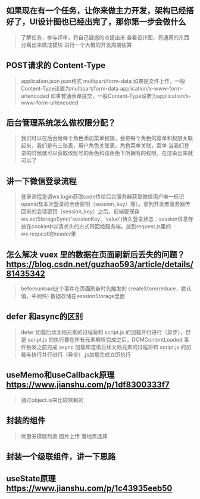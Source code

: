 ## 如果现在有一个任务，让你来做主力开发，架构已经搭好了，UI设计图也已经出完了，那你第一步会做什么
 > 了解任务，参与评审，将自己疑惑的点提出来
 > 查看设计图，将通用的东西分离出来做成模块
 > 进行一个大概的开发周期估算

## POST请求的 Content-Type
 > application.json json格式
 > multipart/form-data  如果是文件上传，一般Content-Type设置为multipart/form-data
 > application/x-www-form-urlencoded 如果普通表单提交，一般Content-Type设置为application/x-www-form-urlencoded

## 后台管理系统怎么做权限分配？
 > 我们可以在后台给每个角色添加菜单权限，会把每个角色的菜单和权限关联起来，我们是有三张表，用户角色关联表，角色菜单关联，菜单
 > 当我们登录的时候就可以获取改账号的角色和该角色下所拥有的权限，在渲染出来就可以了

## 讲一下微信登录流程
 > 登录流程是调wx.login获取code传给后台服务器获取微信用户唯一标识openid及本次登录的会话密钥（session_key）等）。拿到开发者服务器传回来的会话密钥（session_key）之后，前端要保存wx.setStorageSync('sessionKey', 'value')持久登录状态：session信息存放在cookie中以请求头的方式带回给服务端，放到request.js里的wx.request的header里

## 怎么解决 vuex 里的数据在页面刷新后丢失的问题？ https://blog.csdn.net/guzhao593/article/details/81435342
 > beforeunload这个事件在页面刷新时先触发的
 > createStore(reduce，默认值，中间件)
 > 数据存储在sessionStorage里面

## defer 和async的区别
 > defer 加载后续文档元素的过程将和 script.js 的加载并行进行（异步），但是 script.js 的执行要在所有元素解析完成之后，DOMContentLoaded 事件触发之前完成
 > async 加载和渲染后续文档元素的过程将和 script.js 的加载与执行并行进行（异步）,js加载完成立即执行


## useMemo和useCallback原理    https://www.jianshu.com/p/1df8300333f7
 > 通过object.is来比较依赖的

## 封装的组件
  > 优惠券模版列表
  > 图片上传
  > 落地页选择
## 封装一个级联组件，讲一下思路
> 

## useState原理     https://www.jianshu.com/p/1c43935eeb50